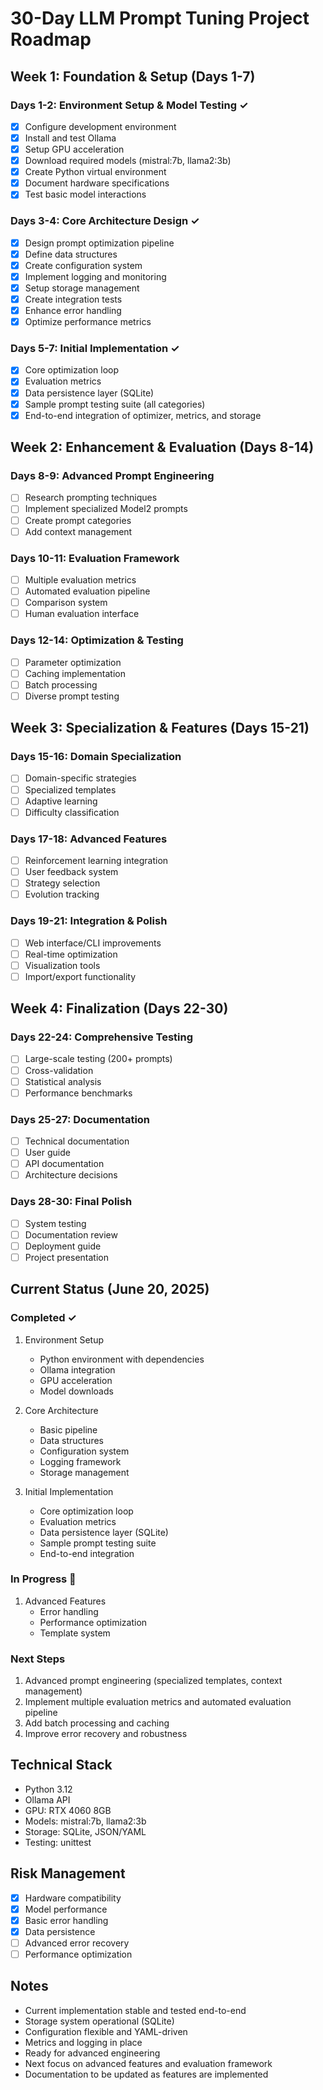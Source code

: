 # 30-Day LLM Prompt Tuning Project Roadmap

## Week 1: Foundation & Setup (Days 1-7)

### Days 1-2: Environment Setup & Model Testing ✓
- [x] Configure development environment
- [x] Install and test Ollama
- [x] Setup GPU acceleration
- [x] Download required models (mistral:7b, llama2:3b)
- [x] Create Python virtual environment
- [x] Document hardware specifications
- [x] Test basic model interactions

### Days 3-4: Core Architecture Design ✓
- [x] Design prompt optimization pipeline
- [x] Define data structures
- [x] Create configuration system
- [x] Implement logging and monitoring
- [x] Setup storage management
- [x] Create integration tests
- [x] Enhance error handling
- [x] Optimize performance metrics

### Days 5-7: Initial Implementation ✓
- [x] Core optimization loop
- [x] Evaluation metrics
- [x] Data persistence layer (SQLite)
- [x] Sample prompt testing suite (all categories)
- [x] End-to-end integration of optimizer, metrics, and storage

## Week 2: Enhancement & Evaluation (Days 8-14)

### Days 8-9: Advanced Prompt Engineering
- [ ] Research prompting techniques
- [ ] Implement specialized Model2 prompts
- [ ] Create prompt categories
- [ ] Add context management

### Days 10-11: Evaluation Framework
- [ ] Multiple evaluation metrics
- [ ] Automated evaluation pipeline
- [ ] Comparison system
- [ ] Human evaluation interface

### Days 12-14: Optimization & Testing
- [ ] Parameter optimization
- [ ] Caching implementation
- [ ] Batch processing
- [ ] Diverse prompt testing

## Week 3: Specialization & Features (Days 15-21)

### Days 15-16: Domain Specialization
- [ ] Domain-specific strategies
- [ ] Specialized templates
- [ ] Adaptive learning
- [ ] Difficulty classification

### Days 17-18: Advanced Features
- [ ] Reinforcement learning integration
- [ ] User feedback system
- [ ] Strategy selection
- [ ] Evolution tracking

### Days 19-21: Integration & Polish
- [ ] Web interface/CLI improvements
- [ ] Real-time optimization
- [ ] Visualization tools
- [ ] Import/export functionality

## Week 4: Finalization (Days 22-30)

### Days 22-24: Comprehensive Testing
- [ ] Large-scale testing (200+ prompts)
- [ ] Cross-validation
- [ ] Statistical analysis
- [ ] Performance benchmarks

### Days 25-27: Documentation
- [ ] Technical documentation
- [ ] User guide
- [ ] API documentation
- [ ] Architecture decisions

### Days 28-30: Final Polish
- [ ] System testing
- [ ] Documentation review
- [ ] Deployment guide
- [ ] Project presentation

## Current Status (June 20, 2025)

### Completed ✓
1. Environment Setup
   - Python environment with dependencies
   - Ollama integration
   - GPU acceleration
   - Model downloads

2. Core Architecture
   - Basic pipeline
   - Data structures
   - Configuration system
   - Logging framework
   - Storage management

3. Initial Implementation
   - Core optimization loop
   - Evaluation metrics
   - Data persistence layer (SQLite)
   - Sample prompt testing suite
   - End-to-end integration

### In Progress 🚧
1. Advanced Features
   - Error handling
   - Performance optimization
   - Template system

### Next Steps
1. Advanced prompt engineering (specialized templates, context management)
2. Implement multiple evaluation metrics and automated evaluation pipeline
3. Add batch processing and caching
4. Improve error recovery and robustness

## Technical Stack
- Python 3.12
- Ollama API
- GPU: RTX 4060 8GB
- Models: mistral:7b, llama2:3b
- Storage: SQLite, JSON/YAML
- Testing: unittest

## Risk Management
- [x] Hardware compatibility
- [x] Model performance
- [x] Basic error handling
- [x] Data persistence
- [ ] Advanced error recovery
- [ ] Performance optimization

## Notes
- Current implementation stable and tested end-to-end
- Storage system operational (SQLite)
- Configuration flexible and YAML-driven
- Metrics and logging in place
- Ready for advanced engineering
- Next focus on advanced features and evaluation framework
- Documentation to be updated as features are implemented
